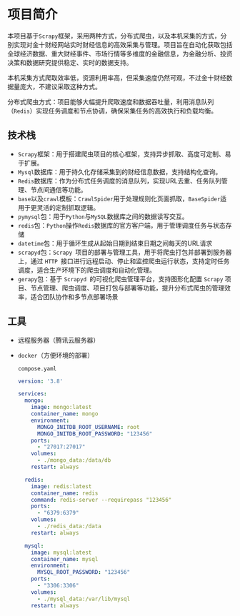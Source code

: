 # 项目简介

本项目基于`Scrapy`框架，采用两种方式，分布式爬虫，以及本机采集的方式，分别实现对金十财经网站实时财经信息的高效采集与管理。项目旨在自动化获取包括全球经济数据、重大财经事件、市场行情等多维度的金融信息，为金融分析、投资决策和数据研究提供稳定、实时的数据支持。

本机采集方式爬取效率低，资源利用率高，但采集速度仍然可观，不过金十财经数据量庞大，不建议采取这种方式。

分布式爬虫方式：项目能够大幅提升爬取速度和数据吞吐量，利用消息队列（`Redis`）实现任务调度和节点协调，确保采集任务的高效执行和负载均衡。

## 技术栈

- `Scrapy`框架：用于搭建爬虫项目的核心框架，支持异步抓取、高度可定制、易于扩展。
- `Mysql`数据库：用于持久化存储采集到的财经信息数据，支持结构化查询。
- `Redis`数据库：作为分布式任务调度的消息队列，实现URL去重、任务队列管理、节点间通信等功能。
- `base`以及`crawl`模板：`CrawlSpider`用于处理规则化页面抓取，`BaseSpider`适用于更灵活的定制抓取逻辑。
- `pymysql`包：用于`Python`与`MySQL`数据库之间的数据读写交互。
- `redis`包：`Python`操作`Redis`数据库的官方客户端，用于管理调度任务与状态存储
- `datetime`包：用于循环生成从起始日期到结束日期之间每天的URL请求
- `scrapyd`包：`Scrapy `项目的部署与管理工具，用于将爬虫打包并部署到服务器上，通过 `HTTP `接口进行远程启动、停止和监控爬虫运行状态，支持定时任务调度，适合生产环境下的爬虫调度和自动化管理。
- `gerapy`包：基于 `Scrapyd `的可视化爬虫管理平台，支持图形化配置 `Scrapy` 项目、节点管理、爬虫调度、项目打包与部署等功能，提升分布式爬虫的管理效率，适合团队协作和多节点部署场景

## 工具

- 远程服务器（腾讯云服务器）

- `docker`（方便环境的部署）

  `compose.yaml`

  ```yaml
  version: '3.8'
  
  services:
    mongo:
      image: mongo:latest
      container_name: mongo
      environment:
        MONGO_INITDB_ROOT_USERNAME: root
        MONGO_INITDB_ROOT_PASSWORD: "123456"
      ports:
        - "27017:27017"
      volumes:
        - ./mongo_data:/data/db
      restart: always
  
    redis:
      image: redis:latest
      container_name: redis
      command: redis-server --requirepass "123456"
      ports:
        - "6379:6379"
      volumes:
        - ./redis_data:/data
      restart: always
  
    mysql:
      image: mysql:latest
      container_name: mysql
      environment:
        MYSQL_ROOT_PASSWORD: "123456"
      ports:
        - "3306:3306"
      volumes:
        - ./mysql_data:/var/lib/mysql
      restart: always
  ```

  
